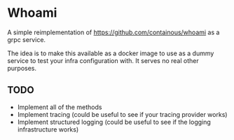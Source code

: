 # Whoami
A simple reimplementation of https://github.com/containous/whoami as a grpc service.

The idea is to make this available as a docker image to use as a dummy service to test your infra configuration with.
It serves no real other purposes.

## TODO
* Implement all of the methods
* Implement tracing (could be useful to see if your tracing provider works)
* Implement structured logging (could be useful to see if the logging infrastructure works)